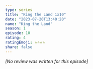 ```yaml
---
type: series
title: "King the Land 1x10"
date: "2023-07-20T13:40:20"
name: "King the Land"
season: 1
episode: 10
rating: 4
ratingEmoji: ⭐️⭐️⭐️⭐️
share: false
---
```


*[No review was written for this episode]*
